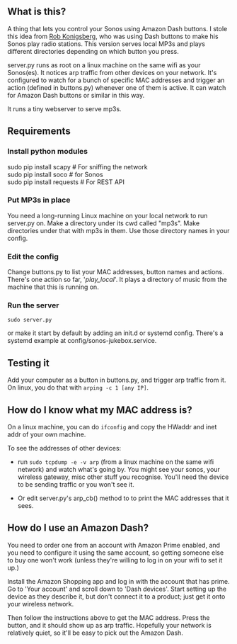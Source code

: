 ## What is this?
A thing that lets you control your Sonos using Amazon Dash buttons. I stole this
idea from [Rob Konigsberg](http://github.com/kberg), who was using Dash buttons
to make his Sonos play radio stations. This version serves local MP3s and plays
different directories depending on which button you press.

server.py runs as root on a linux machine on the same wifi as your Sonos(es).
It notices arp traffic from other devices on your network. It's configured to
watch for a bunch of specific MAC addresses and trigger an action (defined in
buttons.py) whenever one of them is active. It can watch for Amazon Dash buttons
or similar in this way.

It runs a tiny webserver to serve mp3s.

## Requirements

### Install python modules
sudo pip install scapy       # For sniffing the network  
sudo pip install soco        # for Sonos  
sudo pip install requests    # For REST API  

### Put MP3s in place
You need a long-running Linux machine on your local network to run server.py
on. Make a directory under its cwd called "mp3s". Make directories under that
with mp3s in them. Use those directory names in your config.

### Edit the config
Change buttons.py to list your MAC addresses, button names and actions. There's
one action so far, '*play_local*'. It plays a directory of music from the
machine that this is running on.

### Run the server

`sudo server.py`

or make it start by default by adding an init.d or systemd config. There's a
systemd example at config/sonos-jukebox.service.

## Testing it
Add your computer as a button in buttons.py, and trigger arp traffic from
it. On linux, you do that with `arping -c 1 [any IP]`.

## How do I know what my MAC address is?
On a linux machine, you can do `ifconfig` and copy the HWaddr and inet addr of
your own machine.

To see the addresses of other devices:

* run `sudo tcpdump -e -v arp` (from a linux machine on the same wifi network)
and watch what's going by. You might see your sonos, your wireless gateway, misc
other stuff you recognise. You'll need the device to be sending traffic or you
won't see it.

* Or edit server.py's arp_cb() method to to print the MAC addresses that it
sees.

## How do I use an Amazon Dash?
You need to order one from an account with Amazon Prime enabled, and you need to
configure it using the same account, so getting someone else to buy one won't
work (unless they're willing to log in on your wifi to set it up.)

Install the Amazon Shopping app and log in with the account that has prime. Go
to 'Your account' and scroll down to 'Dash devices'. Start setting up the device
as they describe it, but don't connect it to a product; just get it onto your
wireless network.

Then follow the instructions above to get the MAC address. Press the
button, and it should show up as arp traffic. Hopefully your network
is relatively quiet, so it'll be easy to pick out the Amazon Dash.
